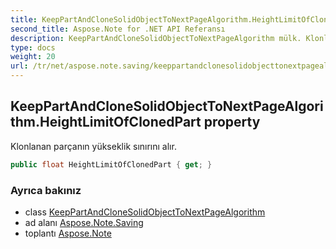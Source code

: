 ```yaml
---
title: KeepPartAndCloneSolidObjectToNextPageAlgorithm.HeightLimitOfClonedPart
second_title: Aspose.Note for .NET API Referansı
description: KeepPartAndCloneSolidObjectToNextPageAlgorithm mülk. Klonlanan parçanın yükseklik sınırını alır.
type: docs
weight: 20
url: /tr/net/aspose.note.saving/keeppartandclonesolidobjecttonextpagealgorithm/heightlimitofclonedpart/
---
```

## KeepPartAndCloneSolidObjectToNextPageAlgorithm.HeightLimitOfClonedPart property

Klonlanan parçanın yükseklik sınırını alır.

```csharp
public float HeightLimitOfClonedPart { get; }
```

### Ayrıca bakınız

* class [KeepPartAndCloneSolidObjectToNextPageAlgorithm](../)
* ad alanı [Aspose.Note.Saving](../../keeppartandclonesolidobjecttonextpagealgorithm/)
* toplantı [Aspose.Note](../../../)


